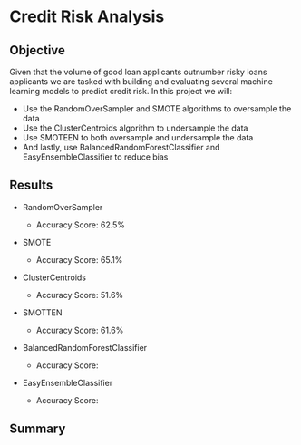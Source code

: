 # Credit Risk Analysis

## Objective

Given that the volume of good loan applicants outnumber risky loans applicants we are tasked with building and evaluating several machine learning models to predict credit risk. In this project we will: 
 - Use the RandomOverSampler and SMOTE algorithms to oversample the data
 - Use the ClusterCentroids algorithm to undersample the data
 - Use SMOTEEN to both oversample and undersample the data
 - And lastly, use BalancedRandomForestClassifier and EasyEnsembleClassifier to reduce bias
 
## Results

- RandomOverSampler
  - Accuracy Score: 62.5%

- SMOTE
  - Accuracy Score: 65.1%

- ClusterCentroids
  - Accuracy Score: 51.6%

- SMOTTEN
  - Accuracy Score: 61.6%

- BalancedRandomForestClassifier
  - Accuracy Score: 

- EasyEnsembleClassifier
  - Accuracy Score: 

## Summary

